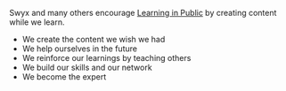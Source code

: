 Swyx and many others encourage [Learning in Public](https://www.swyx.io/writing/learn-in-public/) by creating content while we learn.

- We create the content we wish we had
- We help ourselves in the future
- We reinforce our learnings by teaching others
- We build our skills and our network
- We become the expert

